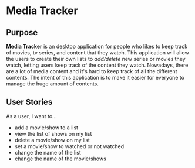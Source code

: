 # Media Tracker
## Purpose


**Media Tracker** is an desktop application for people who likes to keep track of movies, tv series, and content that they watch. 
This application will allow the users to create their own lists to *add/delete* new series or movies they watch, letting users
keep track of the content they watch. Nowadays, there are a lot of media content and it's hard to keep track of all the different
contents. The intent of this application is to make it easier for everyone to manage the huge amount of contents.

## User Stories 

As a user, I want to...

- add a movie/show to a list
- view the list of shows on my list
- delete a movie/show on my list
- set a movie/show to watched or not watched
- change the name of the list
- change the name of the movie/shows